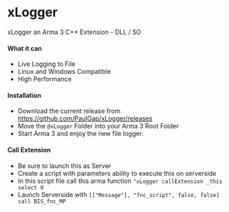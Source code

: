 # xLogger
xLogger an Arma 3 C++ Extension - DLL / SO

#### What it can
- Live Logging to File
- Linux and Windows Compatible
- High Performance

#### Installation
- Download the current release from https://github.com/PaulGap/xLogger/releases
- Move the ```@xLogger``` Folder into your Arma 3 Root Folder
- Start Arma 3 and enjoy the new file logger.

#### Call Extension
- Be sure to launch this as Server
- Create a script with parameters ability to execute this on serverside
- In this script file call this arma function ```"xLogger callExtension _this select 0```
- Launch Serverside with ```[["Message"], "fnc_script", false, false] call BIS_fnc_MP```
